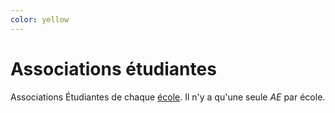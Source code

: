 ```yaml
---
color: yellow
---
```


# Associations étudiantes

Associations Étudiantes de chaque [école](/schools). Il n'y a qu'une seule _AE_ par école.
